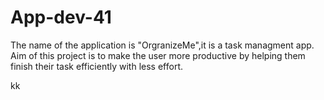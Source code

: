 # App-dev-41
The name of the application is "OrgranizeMe",it is a task managment app.
Aim of this project is to make the user more productive by helping them finish their task efficiently with less effort.

kk



